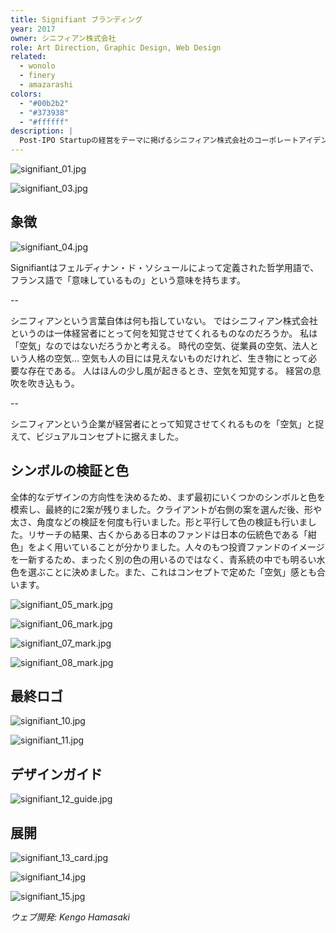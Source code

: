 ```yaml
---
title: Signifiant ブランディング
year: 2017
owner: シニフィアン株式会社
role: Art Direction, Graphic Design, Web Design
related:
  - wonolo
  - finery
  - amazarashi
colors:
  - "#00b2b2"
  - "#373938"
  - "#ffffff"
description: |
  Post-IPO Startupの経営をテーマに掲げるシニフィアン株式会社のコーポレートアイデンティティの策定を行いました。彼らのミッションは経営知とさまざまな経営哲学を伝えることです。ロゴやブランドガイドライン、そして彼らのメディア「Signifiant Style」のロゴとウェブサイトの制作も行いました。
---
```


![signifiant_01.jpg](https://mir-s3-cdn-cf.behance.net/project_modules/max_3840/f56f1460518557.5a4fc0852d747.jpg)

![signifiant_03.jpg](https://mir-s3-cdn-cf.behance.net/project_modules/max_3840/ed0fef60518557.5a4fc0852d0a1.jpg)

## 象徴

![signifiant_04.jpg](https://mir-s3-cdn-cf.behance.net/project_modules/max_3840/62763660518557.5a4fc0852bf37.jpg)



Signifiantはフェルディナン・ド・ソシュールによって定義された哲学用語で、フランス語で「意味しているもの」という意味を持ちます。


--

シニフィアンという言葉自体は何も指していない。
ではシニフィアン株式会社というのは一体経営者にとって何を知覚させてくれるものなのだろうか。
私は「空気」なのではないだろうかと考える。
時代の空気、従業員の空気、法人という人格の空気...
空気も人の目には見えないものだけれど、生き物にとって必要な存在である。
人はほんの少し風が起きるとき、空気を知覚する。
経営の息吹を吹き込もう。

--

シニフィアンという企業が経営者にとって知覚させてくれるものを「空気」と捉えて、ビジュアルコンセプトに据えました。

## シンボルの検証と色

全体的なデザインの方向性を決めるため、まず最初にいくつかのシンボルと色を模索し、最終的に2案が残りました。クライアントが右側の案を選んだ後、形や太さ、角度などの検証を何度も行いました。形と平行して色の検証も行いました。リサーチの結果、古くからある日本のファンドは日本の伝統色である「紺色」をよく用いていることが分かりました。人々のもつ投資ファンドのイメージを一新するため、まったく別の色の用いるのではなく、青系統の中でも明るい水色を選ぶことに決めました。また、これはコンセプトで定めた「空気」感とも合います。

![signifiant_05_mark.jpg](https://mir-s3-cdn-cf.behance.net/project_modules/max_3840/25a3be60518557.5a4fc0852dcb3.jpg)

![signifiant_06_mark.jpg](https://mir-s3-cdn-cf.behance.net/project_modules/max_3840/cea67160518557.5a4fc0852a96c.jpg)

![signifiant_07_mark.jpg](https://mir-s3-cdn-cf.behance.net/project_modules/max_3840/d94b3b60518557.5a4fc0852b82c.jpg)

![signifiant_08_mark.jpg](https://mir-s3-cdn-cf.behance.net/project_modules/max_3840/96c38560518557.5a4fc08529aac.jpg)

## 最終ロゴ

![signifiant_10.jpg](https://mir-s3-cdn-cf.behance.net/project_modules/max_3840/0b9aba60518557.5a4fc0852c7ff.jpg)

![signifiant_11.jpg](https://mir-s3-cdn-cf.behance.net/project_modules/max_3840/1921b660518557.5a4fc0852cb37.jpg)

## デザインガイド

![signifiant_12_guide.jpg](https://mir-s3-cdn-cf.behance.net/project_modules/max_3840/fd803160518557.5a4fc0852e27a.jpg)

## 展開

![signifiant_13_card.jpg](https://mir-s3-cdn-cf.behance.net/project_modules/max_3840/af592b60518557.5a4fc085293b2.jpg)

![signifiant_14.jpg](https://mir-s3-cdn-cf.behance.net/project_modules/max_3840/50b3fe60518557.5a4fc0852b031.jpg)

![signifiant_15.jpg](https://mir-s3-cdn-cf.behance.net/project_modules/max_3840/cc086b60518557.5a4fc0852c2a5.jpg)

*ウェブ開発: Kengo Hamasaki*
